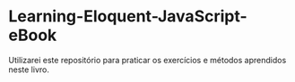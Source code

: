 # Learning-Eloquent-JavaScript-eBook
 Utilizarei este repositório para praticar os exercícios e métodos aprendidos neste livro.
